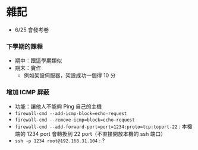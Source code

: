 # 雜記
* 6/25 會發考卷
### 下學期的課程
* 期中：跟這學期類似
* 期末：實作
    * 例如架設伺服器，架設成功一個得 10 分

### 增加 ICMP 屏蔽
* 功能：讓他人不能夠 Ping 自己的主機
* `firewall-cmd --add-icmp-block=echo-request`
* `firewall-cmd --remove-icmp=block=echo-request`
* `firewall-cmd --add-forward-port=port=1234:proto=tcp:toport-22` : 本機端的 1234 port 會轉換到 22 port（不直接開放本機的 ssh 端口）
* `ssh -p 1234 root@192.168.31.104` : ?